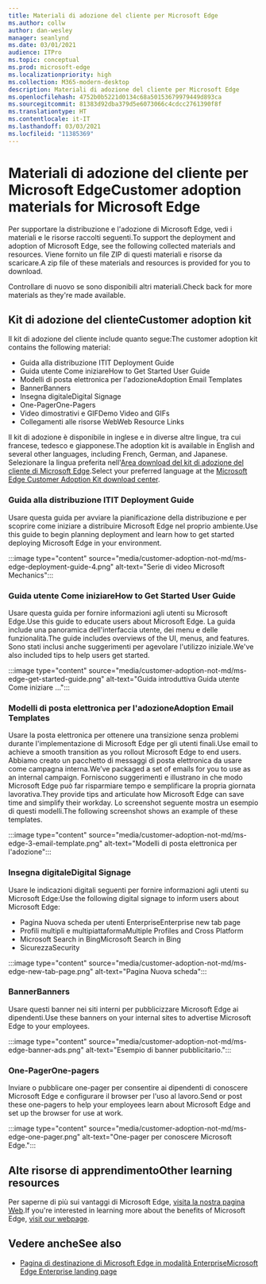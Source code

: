 ```yaml
---
title: Materiali di adozione del cliente per Microsoft Edge
ms.author: collw
author: dan-wesley
manager: seanlynd
ms.date: 03/01/2021
audience: ITPro
ms.topic: conceptual
ms.prod: microsoft-edge
ms.localizationpriority: high
ms.collection: M365-modern-desktop
description: Materiali di adozione del cliente per Microsoft Edge
ms.openlocfilehash: 4752b0b5221d0134c68a50153679979449d893ca
ms.sourcegitcommit: 81383d92dba379d5e6073066c4cdcc2761390f8f
ms.translationtype: HT
ms.contentlocale: it-IT
ms.lasthandoff: 03/03/2021
ms.locfileid: "11385369"
---
```

# <a name="customer-adoption-materials-for-microsoft-edge"></a><span data-ttu-id="19ec0-103">Materiali di adozione del cliente per Microsoft Edge</span><span class="sxs-lookup"><span data-stu-id="19ec0-103">Customer adoption materials for Microsoft Edge</span></span>

<span data-ttu-id="19ec0-104">Per supportare la distribuzione e l'adozione di Microsoft Edge, vedi i materiali e le risorse raccolti seguenti.</span><span class="sxs-lookup"><span data-stu-id="19ec0-104">To support the deployment and adoption of Microsoft Edge, see the following collected materials and resources.</span></span> <span data-ttu-id="19ec0-105">Viene fornito un file ZIP di questi materiali e risorse da scaricare.</span><span class="sxs-lookup"><span data-stu-id="19ec0-105">A zip file of these materials and resources is provided for you to download.</span></span>

<span data-ttu-id="19ec0-106">Controllare di nuovo se sono disponibili altri materiali.</span><span class="sxs-lookup"><span data-stu-id="19ec0-106">Check back for more materials as they're made available.</span></span>

## <a name="customer-adoption-kit"></a><span data-ttu-id="19ec0-107">Kit di adozione del cliente</span><span class="sxs-lookup"><span data-stu-id="19ec0-107">Customer adoption kit</span></span>

<span data-ttu-id="19ec0-108">Il kit di adozione del cliente include quanto segue:</span><span class="sxs-lookup"><span data-stu-id="19ec0-108">The customer adoption kit contains the following material:</span></span>

- <span data-ttu-id="19ec0-109">Guida alla distribuzione IT</span><span class="sxs-lookup"><span data-stu-id="19ec0-109">IT Deployment Guide</span></span>
- <span data-ttu-id="19ec0-110">Guida utente Come iniziare</span><span class="sxs-lookup"><span data-stu-id="19ec0-110">How to Get Started User Guide</span></span>
- <span data-ttu-id="19ec0-111">Modelli di posta elettronica per l'adozione</span><span class="sxs-lookup"><span data-stu-id="19ec0-111">Adoption Email Templates</span></span>
- <span data-ttu-id="19ec0-112">Banner</span><span class="sxs-lookup"><span data-stu-id="19ec0-112">Banners</span></span>
- <span data-ttu-id="19ec0-113">Insegna digitale</span><span class="sxs-lookup"><span data-stu-id="19ec0-113">Digital Signage</span></span>
- <span data-ttu-id="19ec0-114">One-Pager</span><span class="sxs-lookup"><span data-stu-id="19ec0-114">One-Pagers</span></span>
- <span data-ttu-id="19ec0-115">Video dimostrativi e GIF</span><span class="sxs-lookup"><span data-stu-id="19ec0-115">Demo Video and GIFs</span></span>
- <span data-ttu-id="19ec0-116">Collegamenti alle risorse Web</span><span class="sxs-lookup"><span data-stu-id="19ec0-116">Web Resource Links</span></span>

<span data-ttu-id="19ec0-117">Il kit di adozione è disponibile in inglese e in diverse altre lingue, tra cui francese, tedesco e giapponese.</span><span class="sxs-lookup"><span data-stu-id="19ec0-117">The adoption kit is available in English and several other languages, including French, German, and Japanese.</span></span> <span data-ttu-id="19ec0-118">Selezionare la lingua preferita nell'[Area download del kit di adozione del cliente di Microsoft Edge](https://www.microsoft.com/download/details.aspx?id=102119).</span><span class="sxs-lookup"><span data-stu-id="19ec0-118">Select your preferred language at the [Microsoft Edge Customer Adoption Kit download center](https://www.microsoft.com/download/details.aspx?id=102119).</span></span>

### <a name="it-deployment-guide"></a><span data-ttu-id="19ec0-119">Guida alla distribuzione IT</span><span class="sxs-lookup"><span data-stu-id="19ec0-119">IT Deployment Guide</span></span>

<span data-ttu-id="19ec0-120">Usare questa guida per avviare la pianificazione della distribuzione e per scoprire come iniziare a distribuire Microsoft Edge nel proprio ambiente.</span><span class="sxs-lookup"><span data-stu-id="19ec0-120">Use this guide to begin planning deployment and learn how to get started deploying Microsoft Edge in your environment.</span></span>

:::image type="content" source="media/customer-adoption-not-md/ms-edge-deployment-guide-4.png" alt-text="Serie di video Microsoft Mechanics":::

### <a name="how-to-get-started-user-guide"></a><span data-ttu-id="19ec0-122">Guida utente Come iniziare</span><span class="sxs-lookup"><span data-stu-id="19ec0-122">How to Get Started User Guide</span></span>

<span data-ttu-id="19ec0-123">Usare questa guida per fornire informazioni agli utenti su Microsoft Edge.</span><span class="sxs-lookup"><span data-stu-id="19ec0-123">Use this guide to educate users about Microsoft Edge.</span></span> <span data-ttu-id="19ec0-124">La guida include una panoramica dell'interfaccia utente, dei menu e delle funzionalità.</span><span class="sxs-lookup"><span data-stu-id="19ec0-124">The guide includes overviews of the UI, menus, and features.</span></span> <span data-ttu-id="19ec0-125">Sono stati inclusi anche suggerimenti per agevolare l'utilizzo iniziale.</span><span class="sxs-lookup"><span data-stu-id="19ec0-125">We've also included tips to help users get started.</span></span>

:::image type="content" source="media/customer-adoption-not-md/ms-edge-get-started-guide.png" alt-text="Guida introduttiva Guida utente Come iniziare ...":::

### <a name="adoption-email-templates"></a><span data-ttu-id="19ec0-127">Modelli di posta elettronica per l'adozione</span><span class="sxs-lookup"><span data-stu-id="19ec0-127">Adoption Email Templates</span></span>

<span data-ttu-id="19ec0-128">Usare la posta elettronica per ottenere una transizione senza problemi durante l'implementazione di Microsoft Edge per gli utenti finali.</span><span class="sxs-lookup"><span data-stu-id="19ec0-128">Use email to achieve a smooth transition as you rollout Microsoft Edge to end users.</span></span> <span data-ttu-id="19ec0-129">Abbiamo creato un pacchetto di messaggi di posta elettronica da usare come campagna interna.</span><span class="sxs-lookup"><span data-stu-id="19ec0-129">We’ve packaged a set of emails for you to use as an internal campaign.</span></span> <span data-ttu-id="19ec0-130">Forniscono suggerimenti e illustrano in che modo Microsoft Edge può far risparmiare tempo e semplificare la propria giornata lavorativa.</span><span class="sxs-lookup"><span data-stu-id="19ec0-130">They provide tips and articulate how Microsoft Edge can save time and simplify their workday.</span></span> <span data-ttu-id="19ec0-131">Lo screenshot seguente mostra un esempio di questi modelli.</span><span class="sxs-lookup"><span data-stu-id="19ec0-131">The following screenshot shows an example of these templates.</span></span>

:::image type="content" source="media/customer-adoption-not-md/ms-edge-3-email-template.png" alt-text="Modelli di posta elettronica per l'adozione":::

### <a name="digital-signage"></a><span data-ttu-id="19ec0-133">Insegna digitale</span><span class="sxs-lookup"><span data-stu-id="19ec0-133">Digital Signage</span></span>

<span data-ttu-id="19ec0-134">Usare le indicazioni digitali seguenti per fornire informazioni agli utenti su Microsoft Edge:</span><span class="sxs-lookup"><span data-stu-id="19ec0-134">Use the following digital signage to inform users about Microsoft Edge:</span></span>

- <span data-ttu-id="19ec0-135">Pagina Nuova scheda per utenti Enterprise</span><span class="sxs-lookup"><span data-stu-id="19ec0-135">Enterprise new tab page</span></span>
- <span data-ttu-id="19ec0-136">Profili multipli e multipiattaforma</span><span class="sxs-lookup"><span data-stu-id="19ec0-136">Multiple Profiles and Cross Platform</span></span>
- <span data-ttu-id="19ec0-137">Microsoft Search in Bing</span><span class="sxs-lookup"><span data-stu-id="19ec0-137">Microsoft Search in Bing</span></span>
- <span data-ttu-id="19ec0-138">Sicurezza</span><span class="sxs-lookup"><span data-stu-id="19ec0-138">Security</span></span>

:::image type="content" source="media/customer-adoption-not-md/ms-edge-new-tab-page.png" alt-text="Pagina Nuova scheda":::

### <a name="banners"></a><span data-ttu-id="19ec0-140">Banner</span><span class="sxs-lookup"><span data-stu-id="19ec0-140">Banners</span></span>

<span data-ttu-id="19ec0-141">Usare questi banner nei siti interni per pubblicizzare Microsoft Edge ai dipendenti.</span><span class="sxs-lookup"><span data-stu-id="19ec0-141">Use these banners on your internal sites to advertise Microsoft Edge to your employees.</span></span>

:::image type="content" source="media/customer-adoption-not-md/ms-edge-banner-ads.png" alt-text="Esempio di banner pubblicitario.":::

### <a name="one-pagers"></a><span data-ttu-id="19ec0-143">One-Pager</span><span class="sxs-lookup"><span data-stu-id="19ec0-143">One-pagers</span></span>

<span data-ttu-id="19ec0-144">Inviare o pubblicare one-pager per consentire ai dipendenti di conoscere Microsoft Edge e configurare il browser per l'uso al lavoro.</span><span class="sxs-lookup"><span data-stu-id="19ec0-144">Send or post these one-pagers to help your employees learn about Microsoft Edge and set up the browser for use at work.</span></span>

:::image type="content" source="media/customer-adoption-not-md/ms-edge-one-pager.png" alt-text="One-pager per conoscere Microsoft Edge.":::

## <a name="other-learning-resources"></a><span data-ttu-id="19ec0-146">Alte risorse di apprendimento</span><span class="sxs-lookup"><span data-stu-id="19ec0-146">Other learning resources</span></span>

<span data-ttu-id="19ec0-147">Per saperne di più sui vantaggi di Microsoft Edge, [visita la nostra pagina Web](https://www.microsoft.com/edge/business).</span><span class="sxs-lookup"><span data-stu-id="19ec0-147">If you're interested in learning more about the benefits of Microsoft Edge, [visit our webpage](https://www.microsoft.com/edge/business).</span></span>

## <a name="see-also"></a><span data-ttu-id="19ec0-148">Vedere anche</span><span class="sxs-lookup"><span data-stu-id="19ec0-148">See also</span></span>

- [<span data-ttu-id="19ec0-149">Pagina di destinazione di Microsoft Edge in modalità Enterprise</span><span class="sxs-lookup"><span data-stu-id="19ec0-149">Microsoft Edge Enterprise landing page</span></span>](https://aka.ms/EdgeEnterprise)
